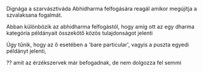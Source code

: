 Dignága a szarvásztiváda Abhidharma felfogására reagál amikor megújítja a szvalaksana fogalmát.

Abban különbözik az abhidharma felfogástól, hogy amíg ott az egy dharma kategória példányait összekötő közös tulajdonságot jelenti

Úgy tűnik, hogy az ő esetében a 'bare particular', vagyis a puszta egyedi példányt jelenti, 

?? amit az érzékszervek már befogadnak, de nem dolgozza fel semmi
